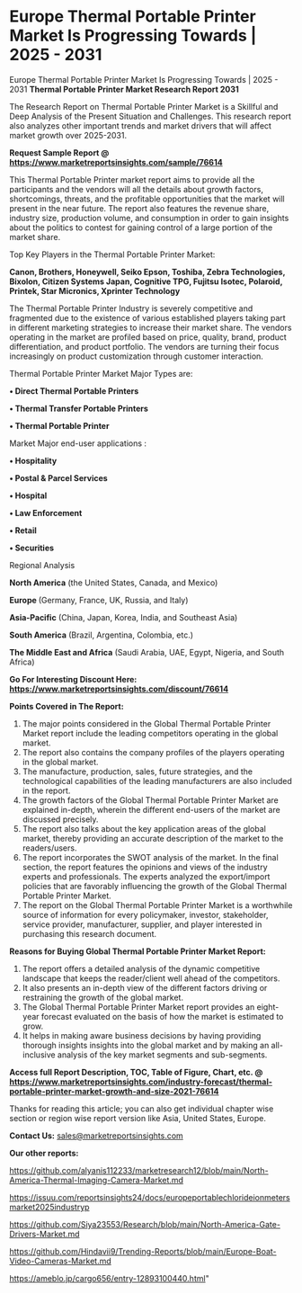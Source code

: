 # Europe Thermal Portable Printer Market Is Progressing Towards | 2025 - 2031
 Europe Thermal Portable Printer Market Is Progressing Towards | 2025 - 2031
<strong>Thermal Portable Printer Market Research Report 2031</strong>

The Research Report on Thermal Portable Printer Market is a Skillful and Deep Analysis of the Present Situation and Challenges. This research report also analyzes other important trends and market drivers that will affect market growth over 2025-2031.

<strong>Request Sample Report @ <a href=https://www.marketreportsinsights.com/sample/76614>https://www.marketreportsinsights.com/sample/76614</a></strong>

This Thermal Portable Printer market report aims to provide all the participants and the vendors will all the details about growth factors, shortcomings, threats, and the profitable opportunities that the market will present in the near future. The report also features the revenue share, industry size, production volume, and consumption in order to gain insights about the politics to contest for gaining control of a large portion of the market share.

Top Key Players in the Thermal Portable Printer Market:

<strong>Canon, Brothers, Honeywell, Seiko Epson, Toshiba, Zebra Technologies, Bixolon, Citizen Systems Japan, Cognitive TPG, Fujitsu Isotec, Polaroid, Printek, Star Micronics, Xprinter Technology</strong>

The Thermal Portable Printer Industry is severely competitive and fragmented due to the existence of various established players taking part in different marketing strategies to increase their market share. The vendors operating in the market are profiled based on price, quality, brand, product differentiation, and product portfolio. The vendors are turning their focus increasingly on product customization through customer interaction.

Thermal Portable Printer Market Major Types are:

<strong>• Direct Thermal Portable Printers

• Thermal Transfer Portable Printers

• Thermal Portable Printer</strong>

Market Major end-user applications :

<strong>• Hospitality

• Postal & Parcel Services

• Hospital

• Law Enforcement

• Retail

• Securities</strong>

Regional Analysis

</u><strong><b>North America</b></strong> (the United States, Canada, and Mexico)

<strong><b>Europe </b></strong>(Germany, France, UK, Russia, and Italy)

<strong><b>Asia-Pacific</b></strong> (China, Japan, Korea, India, and Southeast Asia)

<strong><b>South America</b></strong> (Brazil, Argentina, Colombia, etc.)

<strong><b>The Middle East and Africa</b></strong> (Saudi Arabia, UAE, Egypt, Nigeria, and South Africa)

<strong>Go For Interesting Discount Here: <a href=https://www.marketreportsinsights.com/discount/76614>https://www.marketreportsinsights.com/discount/76614</a></strong>

<strong>Points Covered in The Report:</strong>
<ol>
  <li>The major points considered in the Global Thermal Portable Printer Market report include the leading competitors operating in the global market.</li>
  <li>The report also contains the company profiles of the players operating in the global market.</li>
  <li>The manufacture, production, sales, future strategies, and the technological capabilities of the leading manufacturers are also included in the report.</li>
  <li>The growth factors of the Global Thermal Portable Printer Market are explained in-depth, wherein the different end-users of the market are discussed precisely.</li>
  <li>The report also talks about the key application areas of the global market, thereby providing an accurate description of the market to the readers/users.</li>
  <li>The report incorporates the SWOT analysis of the market. In the final section, the report features the opinions and views of the industry experts and professionals. The experts analyzed the export/import policies that are favorably influencing the growth of the Global Thermal Portable Printer Market.</li>
  <li>The report on the Global Thermal Portable Printer Market is a worthwhile source of information for every policymaker, investor, stakeholder, service provider, manufacturer, supplier, and player interested in purchasing this research document.</li>
</ol>
<strong>Reasons for Buying Global Thermal Portable Printer Market Report:</strong>

<ol>
  <li>The report offers a detailed analysis of the dynamic competitive landscape that keeps the reader/client well ahead of the competitors.</li>
  <li>It also presents an in-depth view of the different factors driving or restraining the growth of the global market.</li>
  <li>The Global Thermal Portable Printer Market report provides an eight-year forecast evaluated on the basis of how the market is estimated to grow.</li>
  <li>It helps in making aware business decisions by having providing thorough insights insights into the global market and by making an all-inclusive analysis of the key market segments and sub-segments.</li>
</ol>
<strong>Access full Report Description, TOC, Table of Figure, Chart, etc. @ <a href=https://www.marketreportsinsights.com/industry-forecast/thermal-portable-printer-market-growth-and-size-2021-76614>https://www.marketreportsinsights.com/industry-forecast/thermal-portable-printer-market-growth-and-size-2021-76614</a></strong>


Thanks for reading this article; you can also get individual chapter wise section or region wise report version like Asia, United States, Europe.

<strong>Contact Us:</strong>
sales@marketreportsinsights.com

<strong>Our other reports:</strong>

<a href=https://github.com/alyanis112233/marketresearch12/blob/main/North-America-Thermal-Imaging-Camera-Market.md>https://github.com/alyanis112233/marketresearch12/blob/main/North-America-Thermal-Imaging-Camera-Market.md</a>

<a href=https://issuu.com/reportsinsights24/docs/europeportablechlorideionmetersmarket2025industryp>https://issuu.com/reportsinsights24/docs/europeportablechlorideionmetersmarket2025industryp</a>

<a href=https://github.com/Siya23553/Research/blob/main/North-America-Gate-Drivers-Market.md>https://github.com/Siya23553/Research/blob/main/North-America-Gate-Drivers-Market.md</a>

<a href=https://github.com/Hindavii9/Trending-Reports/blob/main/Europe-Boat-Video-Cameras-Market.md>https://github.com/Hindavii9/Trending-Reports/blob/main/Europe-Boat-Video-Cameras-Market.md</a>

<a href=https://ameblo.jp/cargo656/entry-12893100440.html>https://ameblo.jp/cargo656/entry-12893100440.html</a>"
